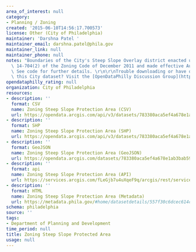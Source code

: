 ```yaml
---
area_of_interest: null
category:
- Planning / Zoning
created: '2015-06-10T14:56:17.700573'
license: Other (City of Philadelphia)
maintainer: 'Darshna Patel '
maintainer_email: darshna.patel@phila.gov
maintainer_link: null
maintainer_phone: null
notes: "Boundaries of the City's Steep Slope Overlay district enacted under Section\
  \ 14-704(2) of the Zoning Code of December 2011 and made effective August 22, 2012.\
  \ See code for further details. \r\n\r\nTrouble downloading or have questions about\
  \ this City dataset? Visit the [OpenDataPhilly Discussion Group](http://www.phila.gov/data/discuss/)"
opendataphilly_rating: null
organization: City of Philadelphia
resources:
- description: ''
  format: CSV
  name: Zoning Steep Slope Protection Area (CSV)
  url: https://opendata.arcgis.com/api/v3/datasets/783380aca5ef4a678e1ab3bab5959946_0/downloads/data?format=csv&spatialRefId=4326
- description: ''
  format: SHP
  name: Zoning Steep Slope Protection Area (SHP)
  url: https://opendata.arcgis.com/api/v3/datasets/783380aca5ef4a678e1ab3bab5959946_0/downloads/data?format=shp&spatialRefId=4326
- description: ''
  format: GeoJSON
  name: Zoning Steep Slope Protection Area (GeoJSON)
  url: https://opendata.arcgis.com/datasets/783380aca5ef4a678e1ab3bab5959946_0.geojson
- description: ''
  format: api
  name: Zoning Steep Slope Protection Area (API)
  url: https://services.arcgis.com/fLeGjb7u4uXqeF9q/arcgis/rest/services/Zoning_SteepSlopeProtectArea_r/FeatureServer/0/query?outFields=*&where=1%3D1
- description: ''
  format: HTML
  name: Zoning Steep Slope Protection Area (Metadata)
  url: https://metadata.phila.gov/#home/datasetdetails/557f30c6dcec614c29ce8b6f/representationdetails/557f30e3c579ea311699bb4c/
schema: philadelphia
source: ''
tags:
- Department of Planning and Development
time_period: null
title: Zoning Steep Slope Protected Area
usage: null
---
```

